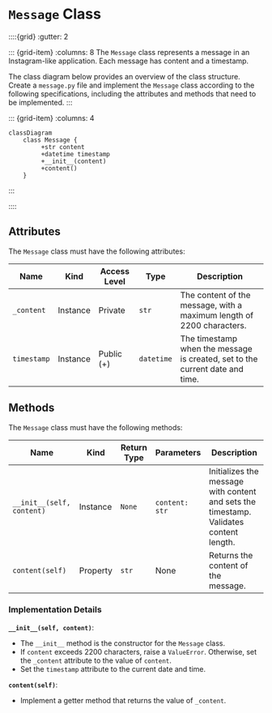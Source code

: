 # `Message` Class

::::{grid}
:gutter: 2

::: {grid-item}
:columns: 8
The `Message` class represents a message in an Instagram-like application. Each message has content and a timestamp.

The class diagram below provides an overview of the class structure. Create a `message.py` file and implement the `Message` class according to the following specifications, including the attributes and methods that need to be implemented.
:::

::: {grid-item}
:columns: 4
```{mermaid}
classDiagram
    class Message {
         +str content
         +datetime timestamp
         +__init__(content)
         +content()
    }
```
:::

::::

## Attributes

The `Message` class must have the following attributes:

| Name         | Kind      | Access Level | Type         | Description                                                                |
|--------------|-----------|--------------|--------------|----------------------------------------------------------------------------|
| `_content`   | Instance  | Private      | `str`        | The content of the message, with a maximum length of 2200 characters.       |
| `timestamp`  | Instance  | Public (+)   | `datetime`   | The timestamp when the message is created, set to the current date and time.|

## Methods

The `Message` class must have the following methods:

| Name                | Kind          | Return Type   | Parameters         | Description                                                                 |
|---------------------|---------------|---------------|--------------------|-----------------------------------------------------------------------------|
| `__init__(self, content)` | Instance | `None`        | `content: str`     | Initializes the message with content and sets the timestamp. Validates content length. |
| `content(self)`      | Property      | `str`         | None               | Returns the content of the message.                                          |

### Implementation Details

**`__init__(self, content)`**:
- The `__init__` method is the constructor for the `Message` class.
- If `content` exceeds 2200 characters, raise a `ValueError`. Otherwise, set the `_content` attribute to the value of `content`.
- Set the `timestamp` attribute to the current date and time.

**`content(self)`**:
- Implement a getter method that returns the value of `_content`.
